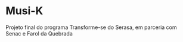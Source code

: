 # Musi-K
Projeto final do programa Transforme-se do Serasa, em parceria com Senac e Farol da Quebrada

